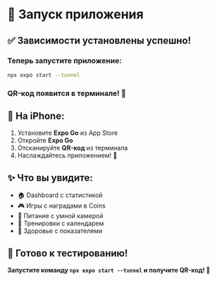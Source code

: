 # 🚀 Запуск приложения

## ✅ Зависимости установлены успешно!

### Теперь запустите приложение:
```bash
npx expo start --tunnel
```

### QR-код появится в терминале! 📱

## 📱 На iPhone:

1. Установите **Expo Go** из App Store
2. Откройте **Expo Go**
3. Отсканируйте **QR-код** из терминала
4. Наслаждайтесь приложением! 🎉

## ✨ Что вы увидите:

- 🏠 Dashboard с статистикой
- 🎮 Игры с наградами в Coins
- 🥗 Питание с умной камерой
- 💪 Тренировки с календарем
- 🏥 Здоровье с показателями

## 🎯 Готово к тестированию!

**Запустите команду `npx expo start --tunnel` и получите QR-код! 🚀**